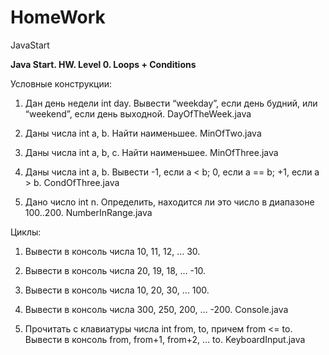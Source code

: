# HomeWork
JavaStart

<b>Java Start. HW. Level 0. Loops + Conditions</b>

Условные конструкции:

1. Дан день недели int day. Вывести “weekday”, если день будний, или “weekend”, если день выходной. 
DayOfTheWeek.java

2. Даны числа int a, b. Найти наименьшее. 
MinOfTwo.java

3. Даны числа int a, b, c. Найти наименьшее. 
MinOfThree.java

4. Даны числа int a, b. Вывести -1, если a < b; 0, если a == b; +1, если a > b. 
CondOfThree.java

5. Дано число int n. Определить, находится ли это число в диапазоне 100..200. 
NumberInRange.java

Циклы: 

1. Вывести в консоль числа 10, 11, 12, … 30. 
2. Вывести в консоль числа 20, 19, 18, … -10. 
3. Вывести в консоль числа 10, 20, 30, … 100. 
4. Вывести в консоль числа 300, 250, 200, … -200. 
Console.java

5. Прочитать с клавиатуры числа int from, to, причем from <= to. Вывести в консоль from, from+1, from+2, … to.
KeyboardInput.java
